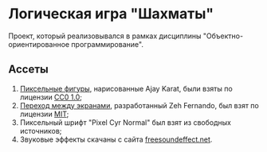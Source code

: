 # Логическая игра "Шахматы"
Проект, который реализовывался в рамках дисциплины "Объектно-ориентированное программирование".

## Ассеты
1. [Пиксельные фигуры][PP], нарисованные Ajay Karat, были взяты по лицензии [CC0 1.0][CC010];
2. [Переход между экранами][GLT], разработанный Zeh Fernando, был взят по лицензии [MIT];
3. Пиксельный шрифт "Pixel Cyr Normal" был взят из свободных источников;
4. Звуковые эффекты скачаны с сайта [freesoundeffect.net][FSE].

[//]: # (Ссылки на материалы для подробного ознакомления)

  [PP]: <http://devilswork.shop/>
  [CC010]: <https://creativecommons.org/publicdomain/zero/1.0/>
  [GLT]: <https://gl-transitions.com/editor/DoomScreenTransition>
  [MIT]: <https://opensource.org/licenses/MIT>
  [FSE]: <http://freesoundeffect.net/>
